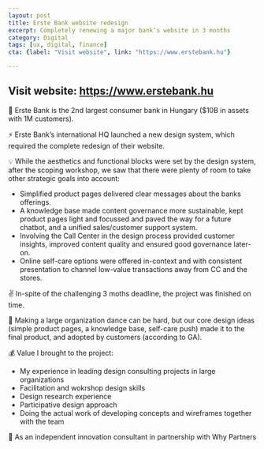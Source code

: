 ```yaml
---
layout: post
title: Erste Bank website redesign 
excerpt: Completely renewing a major bank’s website in 3 months 
category: Digital
tags: [ux, digital, finance]
cta: {label: "Visit website", link: "https://www.erstebank.hu"}

---
```




## Visit website: https://www.erstebank.hu

🏢 Erste Bank is the 2nd largest consumer bank in Hungary ($10B in assets with 1M customers). 

⚡ Erste Bank’s international HQ launched a new design system, which required the complete redesign of their website. 

💡 While the aesthetics and functional blocks were set by the design system, after the scoping workshop, we saw that there were plenty of room to take other strategic goals into account:
- Simplified product pages delivered clear messages about the banks offerings.
- A knowledge base made content governance more sustainable, kept product pages light and focussed and paved the way for a future chatbot, and a unified sales/customer support system.
- Involving the Call Center in the design process provided customer insights, improved content quality and ensured good governance later-on.
- Online self-care options were offered in-context and with consistent presentation to channel low-value transactions away from CC and the stores. 

✌ ️In-spite of the challenging 3 moths deadline, the project was finished on time. 

💙 Making a large organization dance can be hard, but our core design ideas (simple product pages, a knowledge base, self-care push) made it to the final product, and adopted by customers (according to GA). 

💰 Value I brought to the project:
- My experience in leading design consulting projects in large organizations
- Facilitation and wokrshop design skills
- Design research experience
- Participative design approach
- Doing the actual work of developing concepts and wireframes together with the team 

👥 As an independent innovation consultant in partnership with Why Partners  